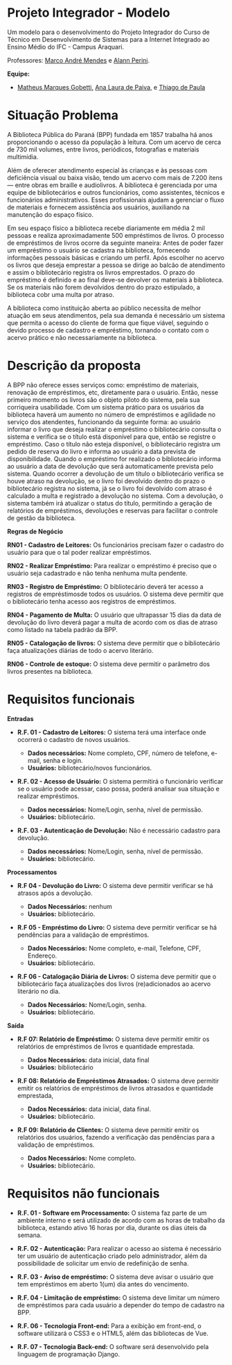 # Projeto Integrador - Modelo

Um modelo para o desenvolvimento do Projeto Integrador do Curso de Técnico em Desenvolvimento de Sistemas para a Internet Integrado ao Ensino Médio do IFC - Campus Araquari.

Professores: [Marco André Mendes](github.com/marcoandre) e [Alann Perini](https://github.com/AlannKPerini).

**Equipe:**
- [Matheus Marques Gobetti,](github.com/Matheus3DD4) [Ana Laura de Paiva,](https://github.com/analauracpaiva) e [Thiago de Paula](https://github.com/thigasmonteiro)
  
# Situação Problema

A Biblioteca Pública do Paraná (BPP) fundada em 1857 trabalha há anos proporcionando o acesso da população à leitura. Com um acervo de cerca de 730 mil volumes, entre livros, periódicos, fotografias e materiais multimídia. 

Além de oferecer atendimento especial às crianças e às pessoas com deficiência visual ou baixa visão, tendo um acervo com mais de 7.200 itens — entre obras em braille e audiolivros. A biblioteca é gerenciada por uma equipe de bibliotecários e outros funcionários, como assistentes, técnicos e funcionários administrativos. Esses profissionais ajudam a gerenciar o fluxo de materiais e fornecem assistência aos usuários, auxiliando na manutenção do espaço físico.

Em seu espaço físico a biblioteca recebe diariamente em média 2 mil pessoas e realiza aproximadamente 500 empréstimos de livros. O processo de empréstimos de livros ocorre da seguinte maneira: Antes de poder fazer um empréstimo o usuário se cadastra na biblioteca, fornecendo informações pessoais básicas e criando um perfil. Após escolher no acervo os livros que deseja emprestar a pessoa se dirige ao balcão de atendimento e assim o bibliotecário registra os livros emprestados. O prazo do empréstimo é definido e ao final deve-se devolver os materiais à biblioteca. Se os materiais não forem devolvidos dentro do prazo estipulado, a biblioteca cobr uma multa por atraso.

 A biblioteca como instituição aberta ao público necessita de melhor atuação em seus atendimentos, pela sua demanda é necessário um sistema que permita o acesso do cliente de forma que fique viável, seguindo o devido processo de cadastro e empréstimo, tornando o contato com o acervo prático e não necessariamente na biblioteca.

# Descrição da proposta

A BPP não oferece esses serviços como: empréstimo de materiais, renovação de empréstimos, etc, diretamente para o usuário. Então, nesse primeiro momento os livros são o objeto piloto do sistema, pela sua corriqueira usabilidade. Com um sistema prático para os usuários da biblioteca haverá um aumento no número de empréstimos e agilidade no serviço dos atendentes, funcionando da seguinte forma: ao usuário informar o livro que deseja realizar o empréstimo o bibliotecário consulta o sistema e verifica se o título está disponível para que, então se registre o empréstimo. Caso o título não esteja disponível, o bibliotecário registra um pedido de reserva do livro e informa ao usuário a data prevista de disponibilidade. Quando o empréstimo for realizado o bibliotecário informa ao usuário a data de devolução que será automaticamente prevista pelo sistema. Quando ocorrer a devolução de um título o bibliotecário verifica se houve atraso na devolução, se o livro foi devolvido dentro do prazo o bibliotecário registra no sistema, já se o livro foi devolvido com atraso é calculado a multa e registrado a devolução no sistema. Com a devolução, o sistema também irá atualizar o status do título, permitindo a geração de relatórios de empréstimos, devoluções e reservas para facilitar o controle de gestão da biblioteca.

**Regras de Negócio**

**RN01 - Cadastro de Leitores:** Os funcionários precisam fazer o cadastro do usuário para que o tal poder realizar empréstimos.

**RN02 - Realizar Empréstimo:** Para realizar o empréstimo é preciso que o usuário seja cadastrado e não tenha nenhuma multa pendente.

**RN03 - Registro de Empréstimo:** O bibliotecário deverá ter acesso a registros de empréstimosde todos os usuários. O sistema deve permitir que o bibliotecário tenha acesso aos registros de empréstimos.

**RN04 - Pagamento de Multa:** O usuário que ultrapassar 15 dias da data de devolução do livro deverá pagar a multa de acordo com os dias de atraso como listado na tabela padrão da BPP.

**RN05 - Catalogação de livros:** O sistema deve permitir que o bibliotecário faça atualizações diárias de todo o acervo literário.

**RN06 - Controle de estoque:** O sistema deve permitir o parâmetro dos livros presentes na biblioteca.


# Requisitos funcionais

**Entradas**
- **R.F. 01 - Cadastro de Leitores:** O sistema terá uma interface onde ocorrerá o cadastro de novos usuários.
  - **Dados necessários:** Nome completo, CPF, número de telefone, e-mail, senha e login.
  - **Usuários:** bibliotecário/novos funcionários.

- **R.F. 02 - Acesso de Usuário:** O sistema permitirá o funcionário verificar se o usuário pode acessar, caso possa, poderá analisar sua situação e realizar empréstimos. 
  - **Dados necessários:** Nome/Login, senha, nível de permissão. 
  - **Usuários:** bibliotecário.

- **R.F. 03 - Autenticação de Devolução:** Não é necessário cadastro para devolução.
  - **Dados necessários:** Nome/Login, senha, nível de permissão. 
  - **Usuários:** bibliotecário.


**Processamentos**

- **R.F 04 - Devolução do Livro:** O sistema deve permitir verificar se há atrasos após a devolução.
  - **Dados Necessários:** nenhum
  - **Usuários:** bibliotecário.

- **R.F 05 - Empréstimo do Livro:** O sistema deve permitir verificar se há pendências para a validação de empréstimos.
  - **Dados Necessários:** Nome completo, e-mail, Telefone, CPF, Endereço.
  - **Usuários:** bibliotecário.

- **R.F 06 - Catalogação Diária de Livros:** O sistema deve permitir que o bibliotecário faça atualizações dos livros (re)adicionados ao acervo literário no dia.
  - **Dados Necessários:** Nome/Login, senha.
  - **Usuários:** bibliotecário.

**Saída**

- **R.F 07: Relatório de Empréstimo:** O sistema deve permitir emitir os relatórios de empréstimos de livros e quantidade emprestada.
  - **Dados Necessários:** data inicial, data final 
  - **Usuários:** bibliotecário

- **R.F 08: Relatório de Empréstimos Atrasados:** O sistema deve permitir emitir os relatórios de empréstimos de livros atrasados e quantidade emprestada,  
  - **Dados Necessários:** data inicial, data final. 
  - **Usuários:** bibliotecário.

- **R.F 09: Relatório de Clientes:** O sistema deve permitir emitir os relatórios dos usuários, fazendo a verificação das pendências para a validação de empréstimos.
  - **Dados Necessários:** Nome completo.
  - **Usuários:** bibliotecário.

# Requisitos não funcionais

- **R.F. 01 - Software em Processamento:** O sistema faz parte de um ambiente interno e será utilizado de acordo com as horas de trabalho da biblioteca, estando ativo 16 horas por dia, durante os dias úteis da semana.

- **R.F. 02 - Autenticação:** Para realizar o acesso ao sistema é necessário ter um usuário de autenticação criado pelo administrador, além da possibilidade de solicitar um envio de redefinição de senha.

- **R.F. 03 - Aviso de empréstimo:** O sistema deve avisar o usuário que tem empréstimos em aberto 1(um) dia antes do vencimento.

- **R.F. 04 - Limitação de empréstimo:** O sistema deve limitar um número de empréstimos para cada usuário a depender do tempo de cadastro na BPP.

- **R.F. 06 - Tecnologia Front-end:** Para a exibição em front-end, o software utilizará o CSS3 e o HTML5, além das bibliotecas de Vue.

- **R.F. 07 - Tecnologia Back-end:**  O software será desenvolvido pela linguagem de programação Django.
